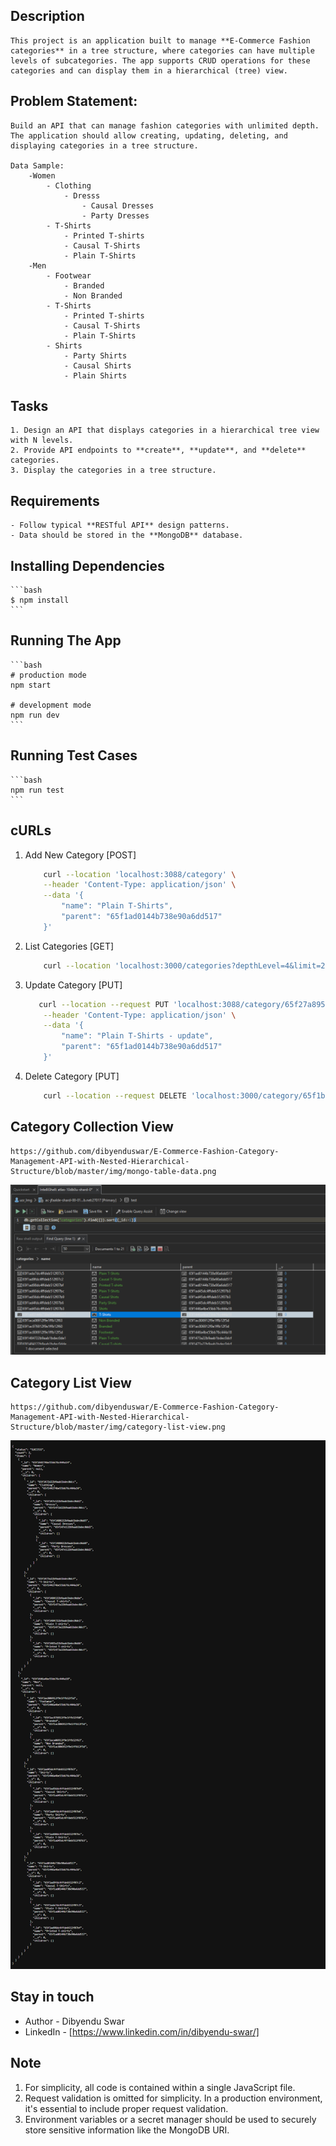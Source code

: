 ## Description

	This project is an application built to manage **E-Commerce Fashion categories** in a tree structure, where categories can have multiple levels of subcategories. The app supports CRUD operations for these categories and can display them in a hierarchical (tree) view.

## Problem Statement:

	Build an API that can manage fashion categories with unlimited depth. 
	The application should allow creating, updating, deleting, and displaying categories in a tree structure.

    Data Sample:    
        -Women
            - Clothing
                - Dresss
                    - Causal Dresses
                    - Party Dresses
            - T-Shirts
                - Printed T-shirts
                - Causal T-Shirts
                - Plain T-Shirts
        -Men
            - Footwear
                - Branded
                - Non Branded
            - T-Shirts
                - Printed T-shirts
                - Causal T-Shirts
                - Plain T-Shirts
            - Shirts
                - Party Shirts
                - Causal Shirts
                - Plain Shirts

## Tasks

	1. Design an API that displays categories in a hierarchical tree view with N levels.
	2. Provide API endpoints to **create**, **update**, and **delete** categories.
	3. Display the categories in a tree structure.

## Requirements

	- Follow typical **RESTful API** design patterns.
	- Data should be stored in the **MongoDB** database.

## Installing Dependencies

	```bash
	$ npm install
	```

## Running The App

	```bash
	# production mode
	npm start

	# development mode
	npm run dev
	```

## Running Test Cases

	```bash
	npm run test
	```
   
## cURLs

1.  Add New Category [POST]

	```bash
		curl --location 'localhost:3088/category' \
		--header 'Content-Type: application/json' \
		--data '{
			"name": "Plain T-Shirts",
			"parent": "65f1ad0144b738e90a6dd517"
		}'
	```

2. List Categories [GET]
    
	```bash
		curl --location 'localhost:3000/categories?depthLevel=4&limit=2'
	```

3. Update Category [PUT]
        
	```bash
	   curl --location --request PUT 'localhost:3088/category/65f27a895cd1f5a22e3e8b19' \
		--header 'Content-Type: application/json' \
		--data '{
			"name": "Plain T-Shirts - update",
			"parent": "65f1ad0144b738e90a6dd517"
		}'
	```

3. Delete Category [PUT]

	```bash
		curl --location --request DELETE 'localhost:3000/category/65f1b35f1083a004ad2158ca'
	```

## Category Collection View

    https://github.com/dibyenduswar/E-Commerce-Fashion-Category-Management-API-with-Nested-Hierarchical-Structure/blob/master/img/mongo-table-data.png

![alt text](https://github.com/dibyenduswar/E-Commerce-Fashion-Category-Management-API-with-Nested-Hierarchical-Structure/blob/master/img/mongo-table-data.png)
    
## Category List View

    https://github.com/dibyenduswar/E-Commerce-Fashion-Category-Management-API-with-Nested-Hierarchical-Structure/blob/master/img/category-list-view.png

![alt text](https://github.com/dibyenduswar/E-Commerce-Fashion-Category-Management-API-with-Nested-Hierarchical-Structure/blob/master/img/category-list-view.png)

## Stay in touch

- Author - Dibyendu Swar
- LinkedIn - [https://www.linkedin.com/in/dibyendu-swar/]

## Note
1.  For simplicity, all code is contained within a single JavaScript file.
2.  Request validation is omitted for simplicity. In a production environment, it's essential to include proper request validation.
3.  Environment variables or a secret manager should be used to securely store sensitive information like the MongoDB URI. 
